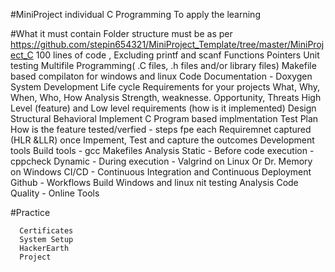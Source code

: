 #MiniProject
    individual
    C Programming
    To apply the learning
    
#What it must contain
    Folder structure must be as per https://github.com/stepin654321/MiniProject_Template/tree/master/MiniProject_C
     100 lines of code , Excluding printf and scanf
     Functions
     Pointers
     Unit testing
     Multifile Programming( .C files, .h files and/or library files)
     Makefile based compilaton for windows and linux
     Code Documentation - Doxygen
     System Development Life cycle
     Requirements for your projects
     What, Why, When, Who, How
     Analysis Strength, weaknesse. Opportunity, Threats
     High Level (feature) and Low level requirements (how is it implemented)
     Design
     Structural
     Behavioral
     Implement
     C Program based implmentation
     Test Plan
     How is the feature tested/verfied - steps fpe each Requiremnet captured (HLR &LLR)
     once Impement, Test and capture the outcomes
     Development tools
     Build tools - gcc
     Makefiles
     Analysis
     Static - Before code execution - cppcheck
     Dynamic - During execution - Valgrind on Linux Or Dr. Memory on Windows
     CI/CD - Continuous Integration and Continuous Deployment
     Github - Workflows
     Build Windows and linux
     nit testing
     Analysis
     Code Quality - Online Tools
     
#Practice
     
      Certificates
      System Setup
      HackerEarth
      Project
